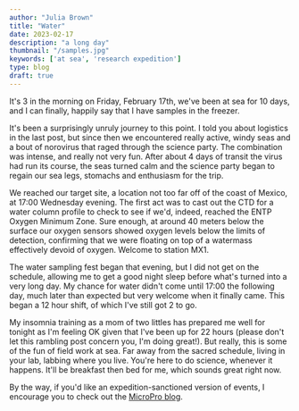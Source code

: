```yaml
---
author: "Julia Brown"
title: "Water"
date: 2023-02-17
description: "a long day"
thumbnail: "/samples.jpg"
keywords: ['at sea', 'research expedition']
type: blog
draft: true
---
```


It's 3 in the morning on Friday, February 17th, we've been at sea for 10 days, and I can finally, happily say that I have samples in the freezer.

It's been a surprisingly unruly journey to this point. I told you about logistics in the last post, but since then we encountered really active, windy seas and a bout of norovirus that raged through the science party. The combination was intense, and really not very fun. After about 4 days of transit the virus had run its course, the seas turned calm and the science party began to regain our sea legs, stomachs and enthusiasm for the trip.

We reached our target site, a location not too far off of the coast of Mexico, at 17:00 Wednesday evening. The first act was to cast out the CTD for a water column profile to check to see if we'd, indeed, reached the ENTP Oxygen Minimum Zone. Sure enough, at around 40 meters below the surface our oxygen sensors showed oxygen levels below the limits of detection, confirming that we were floating on top of a watermass effectively devoid of oxygen. Welcome to station MX1.

The water sampling fest began that evening, but I did not get on the schedule, allowing me to get a good night sleep before what's turned into a very long day. My chance for water didn't come until 17:00 the following day, much later than expected but very welcome when it finally came. This began a 12 hour shift, of which I've still got 2 to go.

My insomnia training as a mom of two littles has prepared me well for tonight as I'm feeling OK given that I've been up for 22 hours (please don't let this rambling post concern you, I'm doing great!). But really, this is some of the fun of field work at sea. Far away from the sacred schedule, living in your lab, labbing where you live. You're here to do science, whenever it happens. It'll be breakfast then bed for me, which sounds great right now.  

By the way, if you'd like an expedition-sanctioned version of events, I encourage you to check out the [MicroPro blog](https://micropro2023.wordpress.com/).
